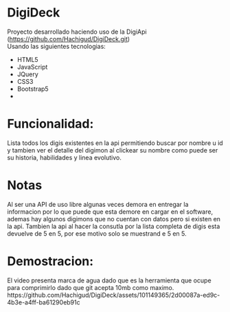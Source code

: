 # DigiDeck
Proyecto desarrollado  haciendo uso de la DigiApi (https://github.com/Hachigud/DigiDeck.git) </br>
Usando las siguientes tecnologias: 

- HTML5
- JavaScript
- JQuery
- CSS3
- Bootstrap5
- </br>
<h1>Funcionalidad:</h1>
Lista todos los digis existentes en la api permitiendo buscar por nombre u id y tambien ver el detalle del digimon al clickear su nombre como puede ser su historia, habilidades y linea evolutivo.

<h1>Notas</h1>
Al ser una API de uso libre algunas veces demora en entregar la informacion por lo que puede que esta demore en cargar en el software, ademas hay algunos digimons que no cuentan con datos
pero si existen en la api.
Tambien la api al hacer la consutla por la lista completa de digis esta devuelve de 5 en 5, por ese motivo solo se muestrand e 5 en 5. 

<h1>Demostracion:</h1>
El video presenta marca de agua dado que es la herramienta que ocupe para comprimirlo dado que git  acepta 10mb como maximo.
https://github.com/Hachigud/DigiDeck/assets/101149365/2d00087a-ed9c-4b3e-a4ff-ba61290eb91c

